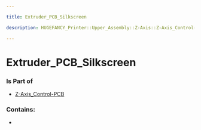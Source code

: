 ```yaml
---

title: Extruder_PCB_Silkscreen

description: HUGEFANCY_Printer::Upper_Assembly::Z-Axis::Z-Axis_Control-PCB::Extruder_PCB_Silkscreen

---
```

# Extruder_PCB_Silkscreen
<script>
    var geoarray = '{"Extruder_PCB_Silkscreen": {}}';
</script>
<script>
    var basepath = '/assets/HUGEFANCY_Printer/Upper_Assembly/Z-Axis/Z-Axis_Control-PCB/';
</script>
<link rel="stylesheet" href="/css/container.css">

<div id="container"></div>

<!-- these are the required scripts for the three.js scene -->
<script src="/lib/three.min.js"></script>
<script src="/lib/OrbitControls.js"></script>
<script src="/lib/RectAreaLightUniformsLib.js"></script>
<!-- this is your app's lib file -->
<script src="/lib/triceratops_app.js"></script>
### Is Part of
- [Z-Axis_Control-PCB](../Z-Axis_Control-PCB)  

### Contains:
- [](./Extruder_PCB_Silkscreen/)

